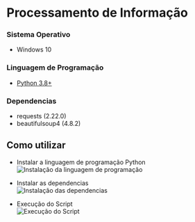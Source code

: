 # Processamento de Informação  
### Sistema Operativo
- Windows 10

### Linguagem de Programação  
  
 - [Python 3.8+](https://www.python.org/downloads/release/python-381/)  
  
### Dependencias  
  
 - requests (2.22.0)  
 - beautifulsoup4 (4.8.2)  
  
  
## Como utilizar  
  
 - Instalar a linguagem de programação Python    
![Instalação da linguagem de programação](https://i.imgur.com/2sXWreA.gif)    
  
  
- Instalar as dependencias    
![Instalação das dependencias](https://i.imgur.com/wkYZoTH.gif)    
  
  
- Execução do Script    
![Execução do Script](https://i.imgur.com/002bcjh.gif)
